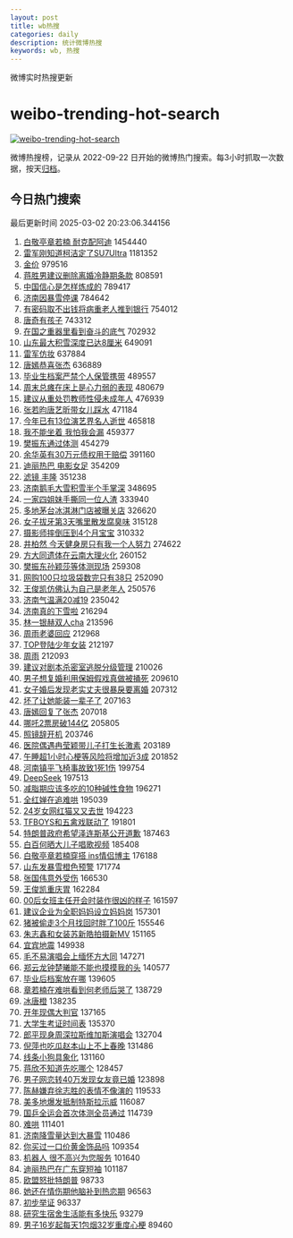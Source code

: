 ```yaml
---
layout: post
title: wb热搜
categories: daily
description: 统计微博热搜
keywords: wb, 热搜
---
```


微博实时热搜更新

# weibo-trending-hot-search

[![weibo-trending-hot-search](https://github.com/ameizi/weibo-trending-hot-search/actions/workflows/ci.yml/badge.svg)](https://github.com/ameizi/weibo-trending-hot-search/actions/workflows/ci.yml)

微博热搜榜，记录从 2022-09-22 日开始的微博热门搜索。每3小时抓取一次数据，按天[归档](./archives)。

## 今日热门搜索

<!-- BEGIN --> 
最后更新时间 2025-03-02 20:23:06.344156 
1. [白敬亭章若楠 耐克配阿迪](https://s.weibo.com/weibo?q=%E7%99%BD%E6%95%AC%E4%BA%AD%E7%AB%A0%E8%8B%A5%E6%A5%A0%20%E8%80%90%E5%85%8B%E9%85%8D%E9%98%BF%E8%BF%AA&t=31&band_rank=1&Refer=top) 1454440
1. [雷军刚知道柯洁定了SU7Ultra](https://s.weibo.com/weibo?q=%23%E9%9B%B7%E5%86%9B%E5%88%9A%E7%9F%A5%E9%81%93%E6%9F%AF%E6%B4%81%E5%AE%9A%E4%BA%86SU7Ultra%23&t=31&band_rank=1&Refer=top) 1181352
1. [金价](https://s.weibo.com/weibo?q=%E9%87%91%E4%BB%B7&t=31&band_rank=2&Refer=top) 979516
1. [蒋胜男建议删除离婚冷静期条款](https://s.weibo.com/weibo?q=%23%E8%92%8B%E8%83%9C%E7%94%B7%E5%BB%BA%E8%AE%AE%E5%88%A0%E9%99%A4%E7%A6%BB%E5%A9%9A%E5%86%B7%E9%9D%99%E6%9C%9F%E6%9D%A1%E6%AC%BE%23&t=31&band_rank=2&Refer=top) 808591
1. [中国信心是怎样炼成的](https://s.weibo.com/weibo?q=%23%E4%B8%AD%E5%9B%BD%E4%BF%A1%E5%BF%83%E6%98%AF%E6%80%8E%E6%A0%B7%E7%82%BC%E6%88%90%E7%9A%84%23&t=31&band_rank=3&Refer=top) 789417
1. [济南因暴雪停课](https://s.weibo.com/weibo?q=%23%E6%B5%8E%E5%8D%97%E5%9B%A0%E6%9A%B4%E9%9B%AA%E5%81%9C%E8%AF%BE%23&t=31&band_rank=4&Refer=top) 784642
1. [有密码取不出钱将病重老人推到银行](https://s.weibo.com/weibo?q=%23%E6%9C%89%E5%AF%86%E7%A0%81%E5%8F%96%E4%B8%8D%E5%87%BA%E9%92%B1%E5%B0%86%E7%97%85%E9%87%8D%E8%80%81%E4%BA%BA%E6%8E%A8%E5%88%B0%E9%93%B6%E8%A1%8C%23&t=31&band_rank=5&Refer=top) 754012
1. [唐奇有孩子](https://s.weibo.com/weibo?q=%E5%94%90%E5%A5%87%E6%9C%89%E5%AD%A9%E5%AD%90&t=31&band_rank=6&Refer=top) 743312
1. [在国之重器里看到奋斗的底气](https://s.weibo.com/weibo?q=%23%E5%9C%A8%E5%9B%BD%E4%B9%8B%E9%87%8D%E5%99%A8%E9%87%8C%E7%9C%8B%E5%88%B0%E5%A5%8B%E6%96%97%E7%9A%84%E5%BA%95%E6%B0%94%23&t=31&band_rank=3&Refer=top) 702932
1. [山东最大积雪深度已达8厘米](https://s.weibo.com/weibo?q=%23%E5%B1%B1%E4%B8%9C%E6%9C%80%E5%A4%A7%E7%A7%AF%E9%9B%AA%E6%B7%B1%E5%BA%A6%E5%B7%B2%E8%BE%BE8%E5%8E%98%E7%B1%B3%23&t=31&band_rank=4&Refer=top) 649091
1. [雷军仿妆](https://s.weibo.com/weibo?q=%E9%9B%B7%E5%86%9B%E4%BB%BF%E5%A6%86&t=31&band_rank=5&Refer=top) 637884
1. [唐嫣恭喜张杰](https://s.weibo.com/weibo?q=%23%E5%94%90%E5%AB%A3%E6%81%AD%E5%96%9C%E5%BC%A0%E6%9D%B0%23&t=31&band_rank=7&Refer=top) 636889
1. [毕业生档案严禁个人保管携带](https://s.weibo.com/weibo?q=%23%E6%AF%95%E4%B8%9A%E7%94%9F%E6%A1%A3%E6%A1%88%E4%B8%A5%E7%A6%81%E4%B8%AA%E4%BA%BA%E4%BF%9D%E7%AE%A1%E6%90%BA%E5%B8%A6%23&t=31&band_rank=8&Refer=top) 489557
1. [周末总瘫在床上是心力弱的表现](https://s.weibo.com/weibo?q=%23%E5%91%A8%E6%9C%AB%E6%80%BB%E7%98%AB%E5%9C%A8%E5%BA%8A%E4%B8%8A%E6%98%AF%E5%BF%83%E5%8A%9B%E5%BC%B1%E7%9A%84%E8%A1%A8%E7%8E%B0%23&t=31&band_rank=9&Refer=top) 480679
1. [建议从重处罚教师性侵未成年人](https://s.weibo.com/weibo?q=%23%E5%BB%BA%E8%AE%AE%E4%BB%8E%E9%87%8D%E5%A4%84%E7%BD%9A%E6%95%99%E5%B8%88%E6%80%A7%E4%BE%B5%E6%9C%AA%E6%88%90%E5%B9%B4%E4%BA%BA%23&t=31&band_rank=10&Refer=top) 476939
1. [张若昀唐艺昕带女儿踩水](https://s.weibo.com/weibo?q=%23%E5%BC%A0%E8%8B%A5%E6%98%80%E5%94%90%E8%89%BA%E6%98%95%E5%B8%A6%E5%A5%B3%E5%84%BF%E8%B8%A9%E6%B0%B4%23&t=31&band_rank=11&Refer=top) 471184
1. [今年已有13位演艺界名人逝世](https://s.weibo.com/weibo?q=%23%E4%BB%8A%E5%B9%B4%E5%B7%B2%E6%9C%8913%E4%BD%8D%E6%BC%94%E8%89%BA%E7%95%8C%E5%90%8D%E4%BA%BA%E9%80%9D%E4%B8%96%23&t=31&band_rank=11&Refer=top) 465818
1. [我不能坐着 我怕我会漏](https://s.weibo.com/weibo?q=%E6%88%91%E4%B8%8D%E8%83%BD%E5%9D%90%E7%9D%80%20%E6%88%91%E6%80%95%E6%88%91%E4%BC%9A%E6%BC%8F&t=31&band_rank=13&Refer=top) 459377
1. [樊振东通过体测](https://s.weibo.com/weibo?q=%23%E6%A8%8A%E6%8C%AF%E4%B8%9C%E9%80%9A%E8%BF%87%E4%BD%93%E6%B5%8B%23&t=31&band_rank=14&Refer=top) 454279
1. [余华英有30万元债权用于赔偿](https://s.weibo.com/weibo?q=%23%E4%BD%99%E5%8D%8E%E8%8B%B1%E6%9C%8930%E4%B8%87%E5%85%83%E5%80%BA%E6%9D%83%E7%94%A8%E4%BA%8E%E8%B5%94%E5%81%BF%23&t=31&band_rank=15&Refer=top) 391160
1. [迪丽热巴 电影女足](https://s.weibo.com/weibo?q=%E8%BF%AA%E4%B8%BD%E7%83%AD%E5%B7%B4%20%E7%94%B5%E5%BD%B1%E5%A5%B3%E8%B6%B3&t=31&band_rank=6&Refer=top) 354209
1. [滤镜 丰隆](https://s.weibo.com/weibo?q=%E6%BB%A4%E9%95%9C%20%E4%B8%B0%E9%9A%86&t=31&band_rank=17&Refer=top) 351238
1. [济南鹅毛大雪积雪半个手掌深](https://s.weibo.com/weibo?q=%23%E6%B5%8E%E5%8D%97%E9%B9%85%E6%AF%9B%E5%A4%A7%E9%9B%AA%E7%A7%AF%E9%9B%AA%E5%8D%8A%E4%B8%AA%E6%89%8B%E6%8E%8C%E6%B7%B1%23&t=31&band_rank=18&Refer=top) 348695
1. [一家四姐妹手撕同一位人渣](https://s.weibo.com/weibo?q=%E4%B8%80%E5%AE%B6%E5%9B%9B%E5%A7%90%E5%A6%B9%E6%89%8B%E6%92%95%E5%90%8C%E4%B8%80%E4%BD%8D%E4%BA%BA%E6%B8%A3&t=31&band_rank=19&Refer=top) 333940
1. [多地茅台冰淇淋门店被曝关店](https://s.weibo.com/weibo?q=%23%E5%A4%9A%E5%9C%B0%E8%8C%85%E5%8F%B0%E5%86%B0%E6%B7%87%E6%B7%8B%E9%97%A8%E5%BA%97%E8%A2%AB%E6%9B%9D%E5%85%B3%E5%BA%97%23&t=31&band_rank=20&Refer=top) 326620
1. [女子拔牙第3天嘴里散发腐臭味](https://s.weibo.com/weibo?q=%23%E5%A5%B3%E5%AD%90%E6%8B%94%E7%89%99%E7%AC%AC3%E5%A4%A9%E5%98%B4%E9%87%8C%E6%95%A3%E5%8F%91%E8%85%90%E8%87%AD%E5%91%B3%23&t=31&band_rank=24&Refer=top) 315128
1. [摄影师摔倒压到4个月宝宝](https://s.weibo.com/weibo?q=%23%E6%91%84%E5%BD%B1%E5%B8%88%E6%91%94%E5%80%92%E5%8E%8B%E5%88%B04%E4%B8%AA%E6%9C%88%E5%AE%9D%E5%AE%9D%23&t=31&band_rank=21&Refer=top) 310332
1. [井柏然 今天健身房只有我一个人努力](https://s.weibo.com/weibo?q=%E4%BA%95%E6%9F%8F%E7%84%B6%20%E4%BB%8A%E5%A4%A9%E5%81%A5%E8%BA%AB%E6%88%BF%E5%8F%AA%E6%9C%89%E6%88%91%E4%B8%80%E4%B8%AA%E4%BA%BA%E5%8A%AA%E5%8A%9B&t=31&band_rank=23&Refer=top) 274622
1. [方大同遗体在云南大理火化](https://s.weibo.com/weibo?q=%23%E6%96%B9%E5%A4%A7%E5%90%8C%E9%81%97%E4%BD%93%E5%9C%A8%E4%BA%91%E5%8D%97%E5%A4%A7%E7%90%86%E7%81%AB%E5%8C%96%23&t=31&band_rank=12&Refer=top) 260152
1. [樊振东孙颖莎等体测现场](https://s.weibo.com/weibo?q=%23%E6%A8%8A%E6%8C%AF%E4%B8%9C%E5%AD%99%E9%A2%96%E8%8E%8E%E7%AD%89%E4%BD%93%E6%B5%8B%E7%8E%B0%E5%9C%BA%23&t=31&band_rank=25&Refer=top) 259308
1. [网购100只垃圾袋数完只有38只](https://s.weibo.com/weibo?q=%23%E7%BD%91%E8%B4%AD100%E5%8F%AA%E5%9E%83%E5%9C%BE%E8%A2%8B%E6%95%B0%E5%AE%8C%E5%8F%AA%E6%9C%8938%E5%8F%AA%23&t=31&band_rank=7&Refer=top) 252090
1. [王俊凯仿佛认为自己是老年人](https://s.weibo.com/weibo?q=%23%E7%8E%8B%E4%BF%8A%E5%87%AF%E4%BB%BF%E4%BD%9B%E8%AE%A4%E4%B8%BA%E8%87%AA%E5%B7%B1%E6%98%AF%E8%80%81%E5%B9%B4%E4%BA%BA%23&t=31&band_rank=8&Refer=top) 250576
1. [济南气温满20减19](https://s.weibo.com/weibo?q=%23%E6%B5%8E%E5%8D%97%E6%B0%94%E6%B8%A9%E6%BB%A120%E5%87%8F19%23&t=31&band_rank=9&Refer=top) 235042
1. [济南真的下雪啦](https://s.weibo.com/weibo?q=%23%E6%B5%8E%E5%8D%97%E7%9C%9F%E7%9A%84%E4%B8%8B%E9%9B%AA%E5%95%A6%23&t=31&band_rank=10&Refer=top) 216294
1. [林一银赫双人cha](https://s.weibo.com/weibo?q=%23%E6%9E%97%E4%B8%80%E9%93%B6%E8%B5%AB%E5%8F%8C%E4%BA%BAcha%23&t=31&band_rank=28&Refer=top) 213596
1. [周雨老婆回应](https://s.weibo.com/weibo?q=%23%E5%91%A8%E9%9B%A8%E8%80%81%E5%A9%86%E5%9B%9E%E5%BA%94%23&t=31&band_rank=13&Refer=top) 212968
1. [TOP登陆少年女装](https://s.weibo.com/weibo?q=%23TOP%E7%99%BB%E9%99%86%E5%B0%91%E5%B9%B4%E5%A5%B3%E8%A3%85%23&t=31&band_rank=29&Refer=top) 212197
1. [周雨](https://s.weibo.com/weibo?q=%E5%91%A8%E9%9B%A8&t=31&band_rank=14&Refer=top) 212093
1. [建议对剧本杀密室逃脱分级管理](https://s.weibo.com/weibo?q=%23%E5%BB%BA%E8%AE%AE%E5%AF%B9%E5%89%A7%E6%9C%AC%E6%9D%80%E5%AF%86%E5%AE%A4%E9%80%83%E8%84%B1%E5%88%86%E7%BA%A7%E7%AE%A1%E7%90%86%23&t=31&band_rank=15&Refer=top) 210026
1. [男子想复婚利用保姆假戏真做被捅死](https://s.weibo.com/weibo?q=%23%E7%94%B7%E5%AD%90%E6%83%B3%E5%A4%8D%E5%A9%9A%E5%88%A9%E7%94%A8%E4%BF%9D%E5%A7%86%E5%81%87%E6%88%8F%E7%9C%9F%E5%81%9A%E8%A2%AB%E6%8D%85%E6%AD%BB%23&t=31&band_rank=16&Refer=top) 209610
1. [女子婚后发现老实丈夫很暴戾要离婚](https://s.weibo.com/weibo?q=%23%E5%A5%B3%E5%AD%90%E5%A9%9A%E5%90%8E%E5%8F%91%E7%8E%B0%E8%80%81%E5%AE%9E%E4%B8%88%E5%A4%AB%E5%BE%88%E6%9A%B4%E6%88%BE%E8%A6%81%E7%A6%BB%E5%A9%9A%23&t=31&band_rank=17&Refer=top) 207312
1. [坏了让她能装一辈子了](https://s.weibo.com/weibo?q=%E5%9D%8F%E4%BA%86%E8%AE%A9%E5%A5%B9%E8%83%BD%E8%A3%85%E4%B8%80%E8%BE%88%E5%AD%90%E4%BA%86&t=31&band_rank=18&Refer=top) 207163
1. [唐嫣回复了张杰](https://s.weibo.com/weibo?q=%23%E5%94%90%E5%AB%A3%E5%9B%9E%E5%A4%8D%E4%BA%86%E5%BC%A0%E6%9D%B0%23&t=31&band_rank=30&Refer=top) 207018
1. [哪吒2票房破144亿](https://s.weibo.com/weibo?q=%23%E5%93%AA%E5%90%922%E7%A5%A8%E6%88%BF%E7%A0%B4144%E4%BA%BF%23&t=31&band_rank=19&Refer=top) 205805
1. [照镜辞开机](https://s.weibo.com/weibo?q=%23%E7%85%A7%E9%95%9C%E8%BE%9E%E5%BC%80%E6%9C%BA%23&t=31&band_rank=20&Refer=top) 203746
1. [医院偶遇冉莹颖带儿子打生长激素](https://s.weibo.com/weibo?q=%23%E5%8C%BB%E9%99%A2%E5%81%B6%E9%81%87%E5%86%89%E8%8E%B9%E9%A2%96%E5%B8%A6%E5%84%BF%E5%AD%90%E6%89%93%E7%94%9F%E9%95%BF%E6%BF%80%E7%B4%A0%23&t=31&band_rank=31&Refer=top) 203189
1. [午睡超1小时心梗等风险将增加近3成](https://s.weibo.com/weibo?q=%23%E5%8D%88%E7%9D%A1%E8%B6%851%E5%B0%8F%E6%97%B6%E5%BF%83%E6%A2%97%E7%AD%89%E9%A3%8E%E9%99%A9%E5%B0%86%E5%A2%9E%E5%8A%A0%E8%BF%913%E6%88%90%23&t=31&band_rank=22&Refer=top) 201852
1. [河南镇平飞椅事故致1死1伤](https://s.weibo.com/weibo?q=%23%E6%B2%B3%E5%8D%97%E9%95%87%E5%B9%B3%E9%A3%9E%E6%A4%85%E4%BA%8B%E6%95%85%E8%87%B41%E6%AD%BB1%E4%BC%A4%23&t=31&band_rank=23&Refer=top) 199754
1. [DeepSeek](https://s.weibo.com/weibo?q=%23DeepSeek%23&t=31&band_rank=25&Refer=top) 197513
1. [减脂期应该多吃的10种碱性食物](https://s.weibo.com/weibo?q=%23%E5%87%8F%E8%84%82%E6%9C%9F%E5%BA%94%E8%AF%A5%E5%A4%9A%E5%90%83%E7%9A%8410%E7%A7%8D%E7%A2%B1%E6%80%A7%E9%A3%9F%E7%89%A9%23&t=31&band_rank=26&Refer=top) 196271
1. [全红婵在追难哄](https://s.weibo.com/weibo?q=%23%E5%85%A8%E7%BA%A2%E5%A9%B5%E5%9C%A8%E8%BF%BD%E9%9A%BE%E5%93%84%23&t=31&band_rank=27&Refer=top) 195039
1. [24岁女网红猫又又去世](https://s.weibo.com/weibo?q=%2324%E5%B2%81%E5%A5%B3%E7%BD%91%E7%BA%A2%E7%8C%AB%E5%8F%88%E5%8F%88%E5%8E%BB%E4%B8%96%23&t=31&band_rank=28&Refer=top) 194223
1. [TFBOYS和五禽戏联动了](https://s.weibo.com/weibo?q=TFBOYS%E5%92%8C%E4%BA%94%E7%A6%BD%E6%88%8F%E8%81%94%E5%8A%A8%E4%BA%86&t=31&band_rank=29&Refer=top) 191801
1. [特朗普政府希望泽连斯基公开道歉](https://s.weibo.com/weibo?q=%23%E7%89%B9%E6%9C%97%E6%99%AE%E6%94%BF%E5%BA%9C%E5%B8%8C%E6%9C%9B%E6%B3%BD%E8%BF%9E%E6%96%AF%E5%9F%BA%E5%85%AC%E5%BC%80%E9%81%93%E6%AD%89%23&t=31&band_rank=33&Refer=top) 187463
1. [白百何晒大儿子唱歌视频](https://s.weibo.com/weibo?q=%23%E7%99%BD%E7%99%BE%E4%BD%95%E6%99%92%E5%A4%A7%E5%84%BF%E5%AD%90%E5%94%B1%E6%AD%8C%E8%A7%86%E9%A2%91%23&t=31&band_rank=34&Refer=top) 185408
1. [白敬亭章若楠穿搭 ins情侣博主](https://s.weibo.com/weibo?q=%E7%99%BD%E6%95%AC%E4%BA%AD%E7%AB%A0%E8%8B%A5%E6%A5%A0%E7%A9%BF%E6%90%AD%20ins%E6%83%85%E4%BE%A3%E5%8D%9A%E4%B8%BB&t=31&band_rank=35&Refer=top) 176188
1. [山东发暴雪橙色预警](https://s.weibo.com/weibo?q=%23%E5%B1%B1%E4%B8%9C%E5%8F%91%E6%9A%B4%E9%9B%AA%E6%A9%99%E8%89%B2%E9%A2%84%E8%AD%A6%23&t=31&band_rank=36&Refer=top) 171774
1. [张国伟意外受伤](https://s.weibo.com/weibo?q=%23%E5%BC%A0%E5%9B%BD%E4%BC%9F%E6%84%8F%E5%A4%96%E5%8F%97%E4%BC%A4%23&t=31&band_rank=37&Refer=top) 166530
1. [王俊凯重庆胃](https://s.weibo.com/weibo?q=%23%E7%8E%8B%E4%BF%8A%E5%87%AF%E9%87%8D%E5%BA%86%E8%83%83%23&t=31&band_rank=30&Refer=top) 162284
1. [00后女班主任开会时装作很凶的样子](https://s.weibo.com/weibo?q=%2300%E5%90%8E%E5%A5%B3%E7%8F%AD%E4%B8%BB%E4%BB%BB%E5%BC%80%E4%BC%9A%E6%97%B6%E8%A3%85%E4%BD%9C%E5%BE%88%E5%87%B6%E7%9A%84%E6%A0%B7%E5%AD%90%23&t=31&band_rank=38&Refer=top) 161597
1. [建议企业为全职妈妈设立妈妈岗](https://s.weibo.com/weibo?q=%23%E5%BB%BA%E8%AE%AE%E4%BC%81%E4%B8%9A%E4%B8%BA%E5%85%A8%E8%81%8C%E5%A6%88%E5%A6%88%E8%AE%BE%E7%AB%8B%E5%A6%88%E5%A6%88%E5%B2%97%23&t=31&band_rank=31&Refer=top) 157301
1. [猪被偷走3个月找回时胖了100斤](https://s.weibo.com/weibo?q=%23%E7%8C%AA%E8%A2%AB%E5%81%B7%E8%B5%B03%E4%B8%AA%E6%9C%88%E6%89%BE%E5%9B%9E%E6%97%B6%E8%83%96%E4%BA%86100%E6%96%A4%23&t=31&band_rank=32&Refer=top) 155546
1. [朱志鑫和女装苏新皓拍摄新MV](https://s.weibo.com/weibo?q=%23%E6%9C%B1%E5%BF%97%E9%91%AB%E5%92%8C%E5%A5%B3%E8%A3%85%E8%8B%8F%E6%96%B0%E7%9A%93%E6%8B%8D%E6%91%84%E6%96%B0MV%23&t=31&band_rank=39&Refer=top) 151165
1. [宜宾地震](https://s.weibo.com/weibo?q=%E5%AE%9C%E5%AE%BE%E5%9C%B0%E9%9C%87&t=31&band_rank=33&Refer=top) 149938
1. [毛不易演唱会上缅怀方大同](https://s.weibo.com/weibo?q=%23%E6%AF%9B%E4%B8%8D%E6%98%93%E6%BC%94%E5%94%B1%E4%BC%9A%E4%B8%8A%E7%BC%85%E6%80%80%E6%96%B9%E5%A4%A7%E5%90%8C%23&t=31&band_rank=34&Refer=top) 147271
1. [郑云龙钟楚曦能不能也摸摸我的头](https://s.weibo.com/weibo?q=%E9%83%91%E4%BA%91%E9%BE%99%E9%92%9F%E6%A5%9A%E6%9B%A6%E8%83%BD%E4%B8%8D%E8%83%BD%E4%B9%9F%E6%91%B8%E6%91%B8%E6%88%91%E7%9A%84%E5%A4%B4&t=31&band_rank=41&Refer=top) 140577
1. [毕业后档案放在哪](https://s.weibo.com/weibo?q=%23%E6%AF%95%E4%B8%9A%E5%90%8E%E6%A1%A3%E6%A1%88%E6%94%BE%E5%9C%A8%E5%93%AA%23&t=31&band_rank=42&Refer=top) 139605
1. [章若楠在难哄看到何老师后哭了](https://s.weibo.com/weibo?q=%23%E7%AB%A0%E8%8B%A5%E6%A5%A0%E5%9C%A8%E9%9A%BE%E5%93%84%E7%9C%8B%E5%88%B0%E4%BD%95%E8%80%81%E5%B8%88%E5%90%8E%E5%93%AD%E4%BA%86%23&t=31&band_rank=35&Refer=top) 138729
1. [冰唐橙](https://s.weibo.com/weibo?q=%E5%86%B0%E5%94%90%E6%A9%99&t=31&band_rank=43&Refer=top) 138235
1. [开年现偶大判官](https://s.weibo.com/weibo?q=%E5%BC%80%E5%B9%B4%E7%8E%B0%E5%81%B6%E5%A4%A7%E5%88%A4%E5%AE%98&t=31&band_rank=36&Refer=top) 137165
1. [大学生考证时间表](https://s.weibo.com/weibo?q=%E5%A4%A7%E5%AD%A6%E7%94%9F%E8%80%83%E8%AF%81%E6%97%B6%E9%97%B4%E8%A1%A8&t=31&band_rank=37&Refer=top) 135370
1. [郎平现身周深拉斯维加斯演唱会](https://s.weibo.com/weibo?q=%23%E9%83%8E%E5%B9%B3%E7%8E%B0%E8%BA%AB%E5%91%A8%E6%B7%B1%E6%8B%89%E6%96%AF%E7%BB%B4%E5%8A%A0%E6%96%AF%E6%BC%94%E5%94%B1%E4%BC%9A%23&t=31&band_rank=38&Refer=top) 132704
1. [倪萍也吃瓜赵本山上不上春晚](https://s.weibo.com/weibo?q=%E5%80%AA%E8%90%8D%E4%B9%9F%E5%90%83%E7%93%9C%E8%B5%B5%E6%9C%AC%E5%B1%B1%E4%B8%8A%E4%B8%8D%E4%B8%8A%E6%98%A5%E6%99%9A&t=31&band_rank=39&Refer=top) 131486
1. [线条小狗具象化](https://s.weibo.com/weibo?q=%E7%BA%BF%E6%9D%A1%E5%B0%8F%E7%8B%97%E5%85%B7%E8%B1%A1%E5%8C%96&t=31&band_rank=40&Refer=top) 131160
1. [蒋欣不知道先吃哪个](https://s.weibo.com/weibo?q=%23%E8%92%8B%E6%AC%A3%E4%B8%8D%E7%9F%A5%E9%81%93%E5%85%88%E5%90%83%E5%93%AA%E4%B8%AA%23&t=31&band_rank=41&Refer=top) 128457
1. [男子网恋转40万发现女友竟已婚](https://s.weibo.com/weibo?q=%23%E7%94%B7%E5%AD%90%E7%BD%91%E6%81%8B%E8%BD%AC40%E4%B8%87%E5%8F%91%E7%8E%B0%E5%A5%B3%E5%8F%8B%E7%AB%9F%E5%B7%B2%E5%A9%9A%23&t=31&band_rank=42&Refer=top) 123898
1. [陈赫嫌弃徐志胜的表情不像演的](https://s.weibo.com/weibo?q=%E9%99%88%E8%B5%AB%E5%AB%8C%E5%BC%83%E5%BE%90%E5%BF%97%E8%83%9C%E7%9A%84%E8%A1%A8%E6%83%85%E4%B8%8D%E5%83%8F%E6%BC%94%E7%9A%84&t=31&band_rank=43&Refer=top) 119533
1. [美多地爆发抵制特斯拉示威](https://s.weibo.com/weibo?q=%23%E7%BE%8E%E5%A4%9A%E5%9C%B0%E7%88%86%E5%8F%91%E6%8A%B5%E5%88%B6%E7%89%B9%E6%96%AF%E6%8B%89%E7%A4%BA%E5%A8%81%23&t=31&band_rank=44&Refer=top) 116087
1. [国乒全运会首次体测全员通过](https://s.weibo.com/weibo?q=%23%E5%9B%BD%E4%B9%92%E5%85%A8%E8%BF%90%E4%BC%9A%E9%A6%96%E6%AC%A1%E4%BD%93%E6%B5%8B%E5%85%A8%E5%91%98%E9%80%9A%E8%BF%87%23&t=31&band_rank=45&Refer=top) 114739
1. [难哄](https://s.weibo.com/weibo?q=%E9%9A%BE%E5%93%84&t=31&band_rank=44&Refer=top) 111401
1. [济南降雪量达到大暴雪](https://s.weibo.com/weibo?q=%23%E6%B5%8E%E5%8D%97%E9%99%8D%E9%9B%AA%E9%87%8F%E8%BE%BE%E5%88%B0%E5%A4%A7%E6%9A%B4%E9%9B%AA%23&t=31&band_rank=47&Refer=top) 110486
1. [你买过一口价黄金饰品吗](https://s.weibo.com/weibo?q=%23%E4%BD%A0%E4%B9%B0%E8%BF%87%E4%B8%80%E5%8F%A3%E4%BB%B7%E9%BB%84%E9%87%91%E9%A5%B0%E5%93%81%E5%90%97%23&t=31&band_rank=45&Refer=top) 109354
1. [机器人 很不高兴为您服务](https://s.weibo.com/weibo?q=%E6%9C%BA%E5%99%A8%E4%BA%BA%20%E5%BE%88%E4%B8%8D%E9%AB%98%E5%85%B4%E4%B8%BA%E6%82%A8%E6%9C%8D%E5%8A%A1&t=31&band_rank=49&Refer=top) 101640
1. [迪丽热巴在广东穿短袖](https://s.weibo.com/weibo?q=%23%E8%BF%AA%E4%B8%BD%E7%83%AD%E5%B7%B4%E5%9C%A8%E5%B9%BF%E4%B8%9C%E7%A9%BF%E7%9F%AD%E8%A2%96%23&t=31&band_rank=46&Refer=top) 101187
1. [欧盟怒批特朗普](https://s.weibo.com/weibo?q=%23%E6%AC%A7%E7%9B%9F%E6%80%92%E6%89%B9%E7%89%B9%E6%9C%97%E6%99%AE%23&t=31&band_rank=47&Refer=top) 98733
1. [她还在情伤期他脑补到热恋期](https://s.weibo.com/weibo?q=%E5%A5%B9%E8%BF%98%E5%9C%A8%E6%83%85%E4%BC%A4%E6%9C%9F%E4%BB%96%E8%84%91%E8%A1%A5%E5%88%B0%E7%83%AD%E6%81%8B%E6%9C%9F&t=31&band_rank=50&Refer=top) 96563
1. [初步举证](https://s.weibo.com/weibo?q=%E5%88%9D%E6%AD%A5%E4%B8%BE%E8%AF%81&t=31&band_rank=48&Refer=top) 96337
1. [研究生宿舍生活能有多快乐](https://s.weibo.com/weibo?q=%23%E7%A0%94%E7%A9%B6%E7%94%9F%E5%AE%BF%E8%88%8D%E7%94%9F%E6%B4%BB%E8%83%BD%E6%9C%89%E5%A4%9A%E5%BF%AB%E4%B9%90%23&t=31&band_rank=49&Refer=top) 93279
1. [男子16岁起每天1包烟32岁重度心梗](https://s.weibo.com/weibo?q=%23%E7%94%B7%E5%AD%9016%E5%B2%81%E8%B5%B7%E6%AF%8F%E5%A4%A91%E5%8C%85%E7%83%9F32%E5%B2%81%E9%87%8D%E5%BA%A6%E5%BF%83%E6%A2%97%23&t=31&band_rank=50&Refer=top) 89460
<!-- END -->
